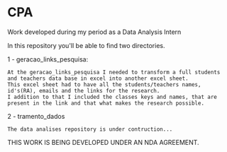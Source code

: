 # CPA
Work developed during my period as a Data Analysis Intern

In this repository you'll be able to find two directories.

1 - geracao_links_pesquisa:

    At the geracao_links_pesquisa I needed to transform a full students and teachers data base in excel into another excel sheet.
    This excel sheet had to have all the students/teachers names, id's(RA), emails and the links for the research. 
    I addition to that I included the classes keys and names, that are present in the link and that what makes the research possible.

2 - tramento_dados
    
    The data analises repository is under contruction...


THIS WORK IS BEING DEVELOPED UNDER AN NDA AGREEMENT.
